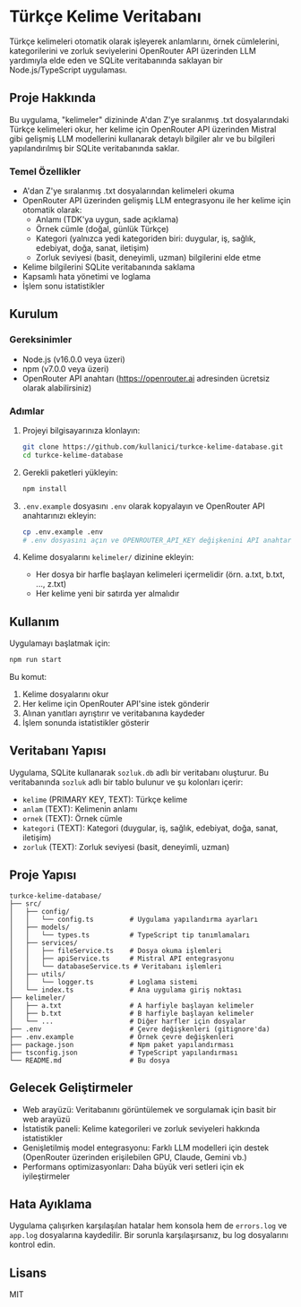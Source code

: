 # Türkçe Kelime Veritabanı

Türkçe kelimeleri otomatik olarak işleyerek anlamlarını, örnek cümlelerini, kategorilerini ve zorluk seviyelerini OpenRouter API üzerinden LLM yardımıyla elde eden ve SQLite veritabanında saklayan bir Node.js/TypeScript uygulaması.

## Proje Hakkında

Bu uygulama, "kelimeler" dizininde A'dan Z'ye sıralanmış .txt dosyalarındaki Türkçe kelimeleri okur, her kelime için OpenRouter API üzerinden Mistral gibi gelişmiş LLM modellerini kullanarak detaylı bilgiler alır ve bu bilgileri yapılandırılmış bir SQLite veritabanında saklar.

### Temel Özellikler

- A'dan Z'ye sıralanmış .txt dosyalarından kelimeleri okuma
- OpenRouter API üzerinden gelişmiş LLM entegrasyonu ile her kelime için otomatik olarak:
  - Anlamı (TDK'ya uygun, sade açıklama)
  - Örnek cümle (doğal, günlük Türkçe)
  - Kategori (yalnızca yedi kategoriden biri: duygular, iş, sağlık, edebiyat, doğa, sanat, iletişim)
  - Zorluk seviyesi (basit, deneyimli, uzman) bilgilerini elde etme
- Kelime bilgilerini SQLite veritabanında saklama
- Kapsamlı hata yönetimi ve loglama
- İşlem sonu istatistikler

## Kurulum

### Gereksinimler

- Node.js (v16.0.0 veya üzeri)
- npm (v7.0.0 veya üzeri)
- OpenRouter API anahtarı (https://openrouter.ai adresinden ücretsiz olarak alabilirsiniz)

### Adımlar

1. Projeyi bilgisayarınıza klonlayın:
   ```bash
   git clone https://github.com/kullanici/turkce-kelime-database.git
   cd turkce-kelime-database
   ```

2. Gerekli paketleri yükleyin:
   ```bash
   npm install
   ```

3. `.env.example` dosyasını `.env` olarak kopyalayın ve OpenRouter API anahtarınızı ekleyin:
   ```bash
   cp .env.example .env
   # .env dosyasını açın ve OPENROUTER_API_KEY değişkenini API anahtarınızla güncelleyin
   ```

4. Kelime dosyalarını `kelimeler/` dizinine ekleyin:
   - Her dosya bir harfle başlayan kelimeleri içermelidir (örn. a.txt, b.txt, ..., z.txt)
   - Her kelime yeni bir satırda yer almalıdır

## Kullanım

Uygulamayı başlatmak için:

```bash
npm run start
```

Bu komut:
1. Kelime dosyalarını okur
2. Her kelime için OpenRouter API'sine istek gönderir
3. Alınan yanıtları ayrıştırır ve veritabanına kaydeder
4. İşlem sonunda istatistikler gösterir

## Veritabanı Yapısı

Uygulama, SQLite kullanarak `sozluk.db` adlı bir veritabanı oluşturur. Bu veritabanında `sozluk` adlı bir tablo bulunur ve şu kolonları içerir:

- `kelime` (PRIMARY KEY, TEXT): Türkçe kelime
- `anlam` (TEXT): Kelimenin anlamı
- `ornek` (TEXT): Örnek cümle
- `kategori` (TEXT): Kategori (duygular, iş, sağlık, edebiyat, doğa, sanat, iletişim)
- `zorluk` (TEXT): Zorluk seviyesi (basit, deneyimli, uzman)

## Proje Yapısı

```
turkce-kelime-database/
├── src/
│   ├── config/
│   │   └── config.ts         # Uygulama yapılandırma ayarları
│   ├── models/
│   │   └── types.ts          # TypeScript tip tanımlamaları
│   ├── services/
│   │   ├── fileService.ts    # Dosya okuma işlemleri
│   │   ├── apiService.ts     # Mistral API entegrasyonu
│   │   └── databaseService.ts # Veritabanı işlemleri
│   ├── utils/
│   │   └── logger.ts         # Loglama sistemi
│   └── index.ts              # Ana uygulama giriş noktası
├── kelimeler/
│   ├── a.txt                 # A harfiyle başlayan kelimeler
│   ├── b.txt                 # B harfiyle başlayan kelimeler
│   └── ...                   # Diğer harfler için dosyalar
├── .env                      # Çevre değişkenleri (gitignore'da)
├── .env.example              # Örnek çevre değişkenleri
├── package.json              # Npm paket yapılandırması
├── tsconfig.json             # TypeScript yapılandırması
└── README.md                 # Bu dosya
```

## Gelecek Geliştirmeler

- Web arayüzü: Veritabanını görüntülemek ve sorgulamak için basit bir web arayüzü
- İstatistik paneli: Kelime kategorileri ve zorluk seviyeleri hakkında istatistikler
- Genişletilmiş model entegrasyonu: Farklı LLM modelleri için destek (OpenRouter üzerinden erişilebilen GPU, Claude, Gemini vb.)
- Performans optimizasyonları: Daha büyük veri setleri için ek iyileştirmeler

## Hata Ayıklama

Uygulama çalışırken karşılaşılan hatalar hem konsola hem de `errors.log` ve `app.log` dosyalarına kaydedilir. Bir sorunla karşılaşırsanız, bu log dosyalarını kontrol edin.

## Lisans

MIT
